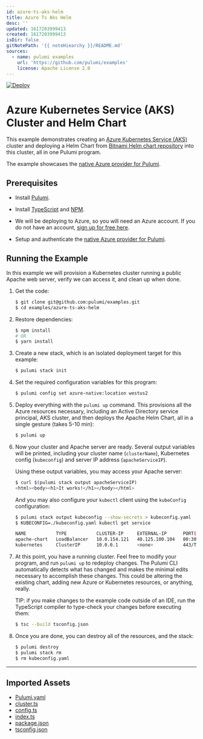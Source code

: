```yaml
---
id: azure-ts-aks-helm
title: Azure Ts Aks Helm
desc: ''
updated: 1617203999413
created: 1617203999413
isDir: false
gitNotePath: '{{ noteHiearchy }}/README.md'
sources:
  - name: pulumi examples
    url: 'https://github.com/pulumi/examples'
    license: Apache License 2.0
---
```

[![Deploy](https://get.pulumi.com/new/button.svg)](https://app.pulumi.com/new)

# Azure Kubernetes Service (AKS) Cluster and Helm Chart

This example demonstrates creating an [Azure Kubernetes Service (AKS)](https://docs.microsoft.com/en-us/azure/aks/)
cluster and deploying a Helm Chart from [Bitnami Helm chart repository](https://github.com/bitnami/charts)
into this cluster, all in one Pulumi program.

The example showcases the [native Azure provider for Pulumi](https://www.pulumi.com/docs/intro/cloud-providers/azure/).

## Prerequisites

- Install [Pulumi](https://www.pulumi.com/docs/get-started/install/).

- Install [TypeScript](https://www.typescriptlang.org/#installation) and [NPM](https://www.npmjs.com/get-npm).

- We will be deploying to Azure, so you will need an Azure account. If
  you do not have an account, [sign up for free here](https://azure.microsoft.com/en-us/free/).

- Setup and authenticate the [native Azure provider for Pulumi](https://www.pulumi.com/docs/intro/cloud-providers/azure/setup/).

## Running the Example

In this example we will provision a Kubernetes cluster running a
public Apache web server, verify we can access it, and clean up when
done.

1. Get the code:

   ```bash
   $ git clone git@github.com:pulumi/examples.git
   $ cd examples/azure-ts-aks-helm
   ```

2. Restore dependencies:

   ```bash
   $ npm install
   # OR
   $ yarn install
   ```

3. Create a new stack, which is an isolated deployment target for this example:

   ```bash
   $ pulumi stack init
   ```

4. Set the required configuration variables for this program:

   ```bash
   $ pulumi config set azure-native:location westus2
   ```

5. Deploy everything with the `pulumi up` command. This provisions
   all the Azure resources necessary, including an Active Directory
   service principal, AKS cluster, and then deploys the Apache Helm
   Chart, all in a single gesture (takes 5-10 min):

   ```bash
   $ pulumi up
   ```

6. Now your cluster and Apache server are ready. Several output
   variables will be printed, including your cluster name
   (`clusterName`), Kubernetes config (`kubeconfig`) and server IP
   address (`apacheServiceIP`).

   Using these output variables, you may access your Apache server:

   ```bash
   $ curl $(pulumi stack output apacheServiceIP)
   <html><body><h1>It works!</h1></body></html>
   ```

   And you may also configure your `kubectl` client using the
   `kubeConfig` configuration:

   ```bash
   $ pulumi stack output kubeconfig --show-secrets > kubeconfig.yaml
   $ KUBECONFIG=./kubeconfig.yaml kubectl get service

   NAME           TYPE           CLUSTER-IP     EXTERNAL-IP      PORT(S)                      AGE
   apache-chart   LoadBalancer   10.0.154.121   40.125.100.104   80:30472/TCP,443:30364/TCP   8m
   kubernetes     ClusterIP      10.0.0.1       <none>           443/TCP                      8m
   ```

7. At this point, you have a running cluster. Feel free to modify
   your program, and run `pulumi up` to redeploy changes. The Pulumi
   CLI automatically detects what has changed and makes the minimal
   edits necessary to accomplish these changes. This could be
   altering the existing chart, adding new Azure or Kubernetes
   resources, or anything, really.

   TIP: if you make changes to the example code outside of an IDE, run
   the TypeScript compiler to type-check your changes before executing
   them:

   ```bash
   $ tsc --build tsconfig.json
   ```

8. Once you are done, you can destroy all of the resources, and the
   stack:

   ```bash
   $ pulumi destroy
   $ pulumi stack rm
   $ rm kubeconfig.yaml
   ```

* * *

## Imported Assets

- [Pulumi.yaml](/assets/pulumi.yaml)
- [cluster.ts](/assets/cluster.ts)
- [config.ts](/assets/config.ts)
- [index.ts](/assets/index.ts)
- [package.json](/assets/package.json)
- [tsconfig.json](/assets/tsconfig.json)

